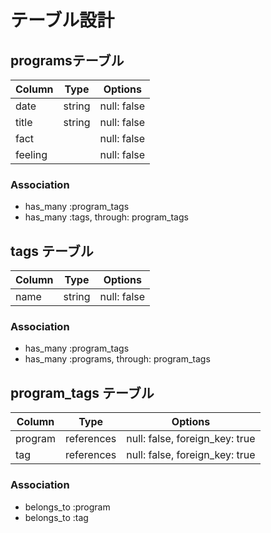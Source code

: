 # テーブル設計

## programsテーブル

| Column  | Type   | Options     |
|---------|--------|------------ |
| date    | string | null: false |
| title   | string | null: false |
| fact    |        | null: false |
| feeling |        | null: false |

### Association

- has_many :program_tags
- has_many :tags, through: program_tags

## tags テーブル

| Column | Type   | Options     |
| ------ | ------ | ----------- |
| name   | string | null: false |

### Association

- has_many :program_tags
- has_many :programs, through: program_tags

## program_tags テーブル

| Column  | Type       | Options                        |
| ------- | ---------- | ------------------------------ |
| program | references | null: false, foreign_key: true |
| tag     | references | null: false, foreign_key: true |

### Association

- belongs_to :program
- belongs_to :tag